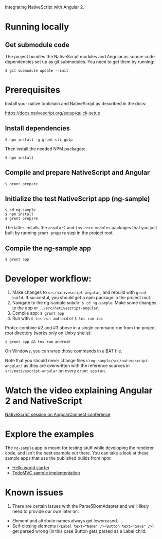 Integrating NativeScript with Angular 2.

# Running locally

## Get submodule code

The project bundles the NativeScript modules and Angular as source code dependencies set up as git submodules. You need to get them by running:

```
$ git submodule update --init
```

# Prerequisites

Install your native toolchain and NativeScript as described in the docs:

https://docs.nativescript.org/setup/quick-setup


## Install dependencies

```
$ npm install -g grunt-cli gulp
```

Then install the needed NPM packages:

```
$ npm install
```

## Compile and prepare NativeScript and Angular

```
$ grunt prepare
```

## Initialize the test NativeScript app (ng-sample)

```
$ cd ng-sample
$ npm install
$ grunt prepare
```

The latter installs the `angular2` and `tns-core-modules` packages that you just built by running `grunt prepare` step in the project root.

## Compile the ng-sample app

```
$ grunt app
```

# Developer workflow:

1. Make changes to `src/nativescript-angular`, and rebuild with `grunt build`. If succesful, you should get a npm package in the project root.
2. Navigate to the ng-sample subdir: `$ cd ng-sample`. Make some changes to the app or `../src/nativescript-angular`.
2. Compile app: `$ grunt app`
3. Run with `$ tns run android` or `$ tns run ios`

Protip: combine #2 and #3 above in a single command run from the project root directory (works only on Unixy shells):

```
$ grunt app && tns run android
```

On Windows, you can wrap those commands in a BAT file.

Note that you should never change files in `ng-sample/src/nativescript-angular/` as they are overwritten with the reference sources in `src/nativescript-angular` on every `grunt app` run.

# Watch the video explaining Angular 2 and NativeScript
[NativeScript session on AngularConnect conference](https://www.youtube.com/watch?v=4SbiiyRSIwo)

# Explore the examples

The `ng-sample` app is meant for testing stuff while developing the renderer code, and isn't the best example out there. You can take a look at these sample apps that use the published builds from npm:

* [Hello world starter](https://github.com/NativeScript/template-hello-world-ng)
* [TodoMVC sample implementation](https://github.com/NativeScript/sample-ng-todomvc)

# Known issues

1. There are certain issues with the Parse5DomAdapter and we'll likely need to provide our own later on:
  * Element and attribute names always get lowercased.
  * Self-closing elements (`<Label text="Name" /><Button text="Save" />`) get parsed wrong (in this case Button gets parsed as a Label child.
